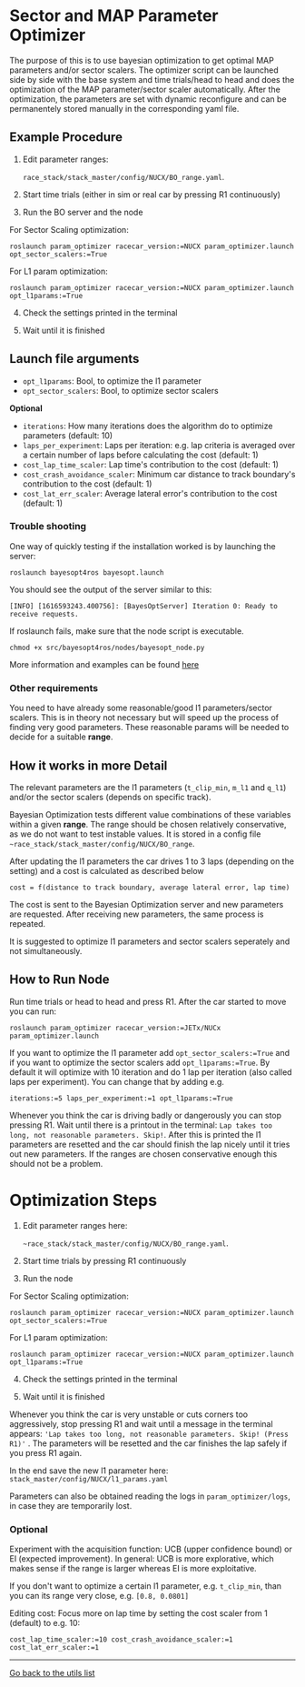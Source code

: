 # Sector and MAP Parameter Optimizer

The purpose of this is to use bayesian optimization to get optimal MAP parameters and/or sector scalers. The optimizer script can be launched side by side with the base system and time trials/head to head and does the optimization of the MAP parameter/sector scaler automatically. After the optimization, the parameters are set with dynamic reconfigure and can be permanentely stored manually in the corresponding yaml file.

## Example Procedure 
1.  Edit parameter ranges: 
    
    `race_stack/stack_master/config/NUCX/BO_range.yaml`. 

2.  Start time trials (either in sim or real car by pressing R1 continuously)

3.  Run the BO server and the node 

For Sector Scaling optimization:
```
roslaunch param_optimizer racecar_version:=NUCX param_optimizer.launch opt_sector_scalers:=True
```

For L1 param optimization:
```
roslaunch param_optimizer racecar_version:=NUCX param_optimizer.launch opt_l1params:=True
```
4. Check the settings printed in the terminal

5. Wait until it is finished


## Launch file arguments
- `opt_l1params`: Bool, to optimize the l1 parameter 
- `opt_sector_scalers`: Bool, to optimize sector scalers

**Optional**
- `iterations`: How many iterations does the algorithm do to optimize parameters (default: 10)
- `laps_per_experiment`: Laps per iteration: e.g. lap criteria is averaged over a certain number of laps before calculating the cost (default: 1)
- `cost_lap_time_scaler`: Lap time's contribution to the cost (default: 1)
- `cost_crash_avoidance_scaler`: Minimum car distance to track boundary's contribution to the cost (default: 1)
- `cost_lat_err_scaler`: Average lateral error's contribution to the cost (default: 1)

### Trouble shooting

One way of quickly testing if the installation worked is by launching the server:

```
roslaunch bayesopt4ros bayesopt.launch
```

You should see the output of the server similar to this:

```[INFO] [1616593243.400756]: [BayesOptServer] Iteration 0: Ready to receive requests.```

If roslaunch fails, make sure that the node script is executable.

```chmod +x src/bayesopt4ros/nodes/bayesopt_node.py```

More information and examples can be found [here](https://intelligentcontrolsystems.github.io/bayesopt4ros/getting_started.html#your-own-workspace)

### Other requirements
You need to have already some reasonable/good l1 parameters/sector scalers. This is in theory not necessary but will speed up the process of finding very good parameters. These reasonable params will be needed to decide for a suitable **range**.

## How it works in more Detail
The relevant parameters are the l1 parameters (`t_clip_min`, `m_l1` and `q_l1`) and/or the sector scalers (depends on specific track). 

Bayesian Optimization tests different value combinations of these variables within a given **range**. The range should be chosen relatively conservative, as we do not want to test instable values. It is stored in a config file `~race_stack/stack_master/config/NUCX/BO_range`. 

After updating the l1 parameters the car drives 1 to 3 laps (depending on the setting) and a cost is calculated as described below

```cost = f(distance to track boundary, average lateral error, lap time)```

The cost is sent to the Bayesian Optimization server and new parameters are requested. After receiving new parameters, the same process is repeated.

It is suggested to optimize l1 parameters and sector scalers seperately and not simultaneously.

## How to Run Node
Run time trials or head to head and press R1. After the car started to move you can run:

```
roslaunch param_optimizer racecar_version:=JETx/NUCx param_optimizer.launch 
```

If you want to optimize the l1 parameter add `opt_sector_scalers:=True` and if you want to optimize the sector scalers add `opt_l1params:=True`. By default it will optimize with 10 iteration and do 1 lap per iteration (also called laps per experiment). You can change that by adding e.g. 


```
iterations:=5 laps_per_experiment:=1 opt_l1params:=True 
``` 

Whenever you think the car is driving badly or dangerously you can stop pressing R1. Wait until there is a printout in the terminal: `Lap takes too long, not reasonable parameters. Skip!`. After this is printed the l1 parameters are resetted and the car should finish the lap nicely until it tries out new parameters. If the ranges are chosen conservative enough this should not be a problem. 

# Optimization Steps


1.  Edit parameter ranges here: 
    
    `~race_stack/stack_master/config/NUCX/BO_range.yaml`. 

2.  Start time trials by pressing R1 continuously

3.  Run the node 

For Sector Scaling optimization:
```
roslaunch param_optimizer racecar_version:=NUCX param_optimizer.launch opt_sector_scalers:=True
```

For L1 param optimization:
```
roslaunch param_optimizer racecar_version:=NUCX param_optimizer.launch opt_l1params:=True
```
4. Check the settings printed in the terminal

5. Wait until it is finished

Whenever you think the car is very unstable or cuts corners too aggressively, stop pressing R1 and wait until a message in the terminal appears: `'Lap takes too long, not reasonable parameters. Skip! (Press R1)'` . The parameters will be resetted and the car finishes the lap safely if you press R1 again.

In the end save the new l1 parameter here: `stack_master/config/NUCX/l1_params.yaml`

Parameters can also be obtained reading the logs in `param_optimizer/logs`, in case they are temporarily lost.

### Optional

Experiment with the acquisition function: UCB (upper confidence bound) or EI (expected improvement). In general: UCB is more explorative, which makes sense if the range is larger whereas EI is more exploitative. 

If you don't want to optimize a certain l1 parameter, e.g. `t_clip_min`, than you can its range very close, e.g. `[0.8, 0.0801]`

Editing cost:
Focus more on lap time by setting the cost scaler from 1 (default) to e.g. 10:

```
cost_lap_time_scaler:=10 cost_crash_avoidance_scaler:=1 cost_lat_err_scaler:=1 
``` 

---
[Go back to the utils list](../../README.md)